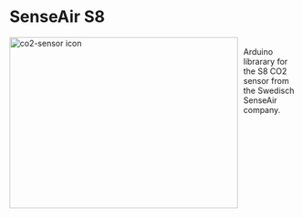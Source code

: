 # SenseAir S8

<img src="images/senseair-s8-lp-co2-sensor.png"
     alt="co2-sensor icon"
     style="width: 400px; height: 300px; float: left; margin-right: 10px;" />  
Arduino librarary for the S8 CO2 sensor from the Swedisch SenseAir company.
